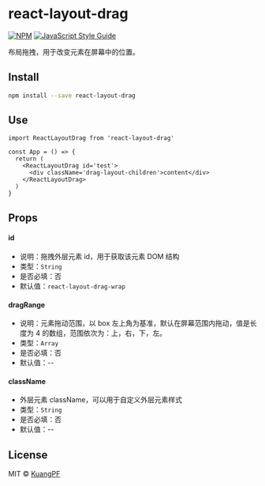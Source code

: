 # react-layout-drag

[![NPM](https://img.shields.io/npm/v/react-layout-drag.svg)](https://www.npmjs.com/package/react-layout-drag) [![JavaScript Style Guide](https://img.shields.io/badge/code_style-standard-brightgreen.svg)](https://standardjs.com)

布局拖拽，用于改变元素在屏幕中的位置。

## Install

```bash
npm install --save react-layout-drag
```

## Use

```tsx
import ReactLayoutDrag from 'react-layout-drag'

const App = () => {
  return (
    <ReactLayoutDrag id='test'>
      <div className='drag-layout-children'>content</div>
    </ReactLayoutDrag>
  )
}
```

## Props

#### id
* 说明：拖拽外层元素 id，用于获取该元素 DOM 结构
* 类型：`String`
* 是否必填：否
* 默认值：`react-layout-drag-wrap`

#### dragRange
* 说明：元素拖动范围，以 box 左上角为基准，默认在屏幕范围内拖动，值是长度为 4 的数组，范围依次为：上，右，下，左。
* 类型：`Array`
* 是否必填：否
* 默认值：--

#### className
* 外层元素 className，可以用于自定义外层元素样式
* 类型：`String`
* 是否必填：否
* 默认值：--

## License

MIT © [KuangPF](https://github.com/KuangPF)
